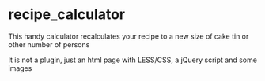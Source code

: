 # recipe_calculator
This handy calculator recalculates your recipe to a new size of cake tin or other number of persons

It is not a plugin, just an html page with LESS/CSS, a jQuery script and some images
